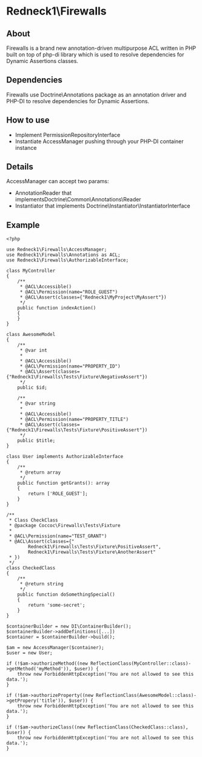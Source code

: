 # Redneck1\Firewalls

## About
Firewalls is a brand new annotation-driven multipurpose ACL written in PHP built on top of php-di library which is used to resolve dependencies for Dynamic Assertions classes.

## Dependencies
Firewalls use Doctrine\Annotations package as an annotation driver and PHP-DI to resolve dependencies for Dynamic Assertions.

## How to use
- Implement PermissionRepositoryInterface
- Instantiate AccessManager pushing through your PHP-DI container instance

## Details
AccessManager can accept two params:
- AnnotationReader that implementsDoctrine\Common\Annotations\Reader
- Instantiator that implements Doctrine\Instantiator\InstantiatorInterface

## Example
```
<?php

use Redneck1\Firewalls\AccessManager;
use Redneck1\Firewalls\Annotations as ACL;
use Redneck1\Firewalls\AuthorizableInterface;

class MyController
{
    /**
     * @ACL\Accessible()
     * @ACL\Permission(name="ROLE_GUEST")
     * @ACL\Assert(classes={"Redneck1\MyProject\MyAssert"})
     */
    public function indexAction()
    {
    }
}

class AwesomeModel
{
    /**
     * @var int
     *
     * @ACL\Accessible()
     * @ACL\Permission(name="PROPERTY_ID")
     * @ACL\Assert(classes={"Redneck1\Firewalls\Tests\Fixture\NegativeAssert"})
     */
    public $id;

    /**
     * @var string
     *
     * @ACL\Accessible()
     * @ACL\Permission(name="PROPERTY_TITLE")
     * @ACL\Assert(classes={"Redneck1\Firewalls\Tests\Fixture\PositiveAssert"})
     */
    public $title;
}

class User implements AuthorizableInterface
{
    /**
     * @return array
     */
    public function getGrants(): array
    {
        return ['ROLE_GUEST'];
    }
}

/**
 * Class CheckClass
 * @package Coccoc\Firewalls\Tests\Fixture
 *
 * @ACL\Permission(name="TEST_GRANT")
 * @ACL\Assert(classes={"
        Redneck1\Firewalls\Tests\Fixture\PositiveAssert",
        Redneck1\Firewalls\Tests\Fixture\AnotherAssert"
 * })
 */
class CheckedClass
{
    /**
     * @return string
     */
    public function doSomethingSpecial()
    {
        return 'some-secret';
    }
}

$containerBuilder = new DI\ContainerBuilder();
$containerBuilder->addDefinitions([...])
$container = $containerBuilder->build();

$am = new AccessManager($container);
$user = new User;

if (!$am->authorizeMethod((new ReflectionClass(MyController::class)->getMethod('myMethod')), $user)) {
    throw new ForbiddenHttpException('You are not allowed to see this data.');
}

if (!$am->authorizeProperty((new ReflectionClass(AwesomeModel::class)->getPropery('title')), $user)) {
    throw new ForbiddenHttpException('You are not allowed to see this data.');
}

if (!$am->authorizeClass((new ReflectionClass(CheckedClass::class), $user)) {
    throw new ForbiddenHttpException('You are not allowed to see this data.');
}
```
